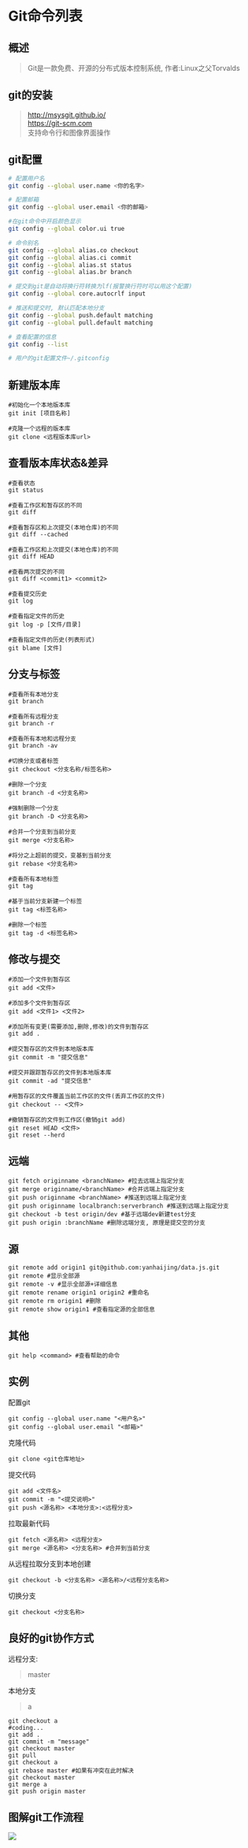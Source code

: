 Git命令列表
==========

## 概述
> Git是一款免费、开源的分布式版本控制系统, 作者:Linux之父Torvalds 

## git的安装
> http://msysgit.github.io/  
> https://git-scm.com  
> 支持命令行和图像界面操作  

## git配置 

```bash
# 配置用户名
git config --global user.name <你的名字>

# 配置邮箱
git config --global user.email <你的邮箱>

#在git命令中开启颜色显示
git config --global color.ui true

# 命令别名
git config --global alias.co checkout
git config --global alias.ci commit
git config --global alias.st status
git config --global alias.br branch

# 提交到git是自动将换行符转换为lf(报警换行符时可以用这个配置)
git config --global core.autocrlf input

# 推送和提交时, 默认匹配本地分支
git config --global push.default matching
git config --global pull.default matching

# 查看配置的信息
git config --list

# 用户的git配置文件~/.gitconfig
```

## 新建版本库

```shell
#初始化一个本地版本库
git init [项目名称]

#克隆一个远程的版本库
git clone <远程版本库url>
```

## 查看版本库状态&差异

```shell
#查看状态
git status

#查看工作区和暂存区的不同
git diff

#查看暂存区和上次提交(本地仓库)的不同
git diff --cached

#查看工作区和上次提交(本地仓库)的不同
git diff HEAD

#查看两次提交的不同
git diff <commit1> <commit2>

#查看提交历史
git log

#查看指定文件的历史
git log -p [文件/目录]

#查看指定文件的历史(列表形式)
git blame [文件]
```

## 分支与标签

```shell
#查看所有本地分支
git branch

#查看所有远程分支
git branch -r

#查看所有本地和远程分支
git branch -av

#切换分支或者标签
git checkout <分支名称/标签名称>

#删除一个分支
git branch -d <分支名称>

#强制删除一个分支
git branch -D <分支名称>

#合并一个分支到当前分支
git merge <分支名称>

#将分之上超前的提交，变基到当前分支
git rebase <分支名称>

#查看所有本地标签
git tag

#基于当前分支新建一个标签
git tag <标签名称>

#删除一个标签
git tag -d <标签名称>
```

## 修改与提交

```shell
#添加一个文件到暂存区
git add <文件>

#添加多个文件到暂存区
git add <文件1> <文件2>

#添加所有变更(需要添加,删除,修改)的文件到暂存区
git add .

#提交暂存区的文件到本地版本库
git commit -m "提交信息"

#提交并跟踪暂存区的文件到本地版本库
git commit -ad "提交信息"

#用暂存区的文件覆盖当前工作区的文件(丢弃工作区的文件)
git checkout -- <文件>

#撤销暂存区的文件到工作区(撤销git add)
git reset HEAD <文件>
git reset --herd
```

## 远端
```shell
git fetch originname <branchName> #拉去远端上指定分支
git merge originname/<branchName> #合并远端上指定分支
git push originname <branchName> #推送到远端上指定分支
git push originname localbranch:serverbranch #推送到远端上指定分支
git checkout -b test origin/dev #基于远端dev新建test分支
git push origin :branchName #删除远端分支, 原理是提交空的分支
```

## 源
```shell
git remote add origin1 git@github.com:yanhaijing/data.js.git
git remote #显示全部源
git remote -v #显示全部源+详细信息
git remote rename origin1 origin2 #重命名
git remote rm origin1 #删除
git remote show origin1 #查看指定源的全部信息
```

## 其他
```shell
git help <command> #查看帮助的命令
```


## 实例
配置git  

```shell
git config --global user.name "<用户名>"
git config --global user.email "<邮箱>"
```

克隆代码  

```shell
git clone <git仓库地址>
```
提交代码

```shell
git add <文件名>
git commit -m "<提交说明>"
git push <源名称> <本地分支>:<远程分支>
```

拉取最新代码

```shell
git fetch <源名称> <远程分支>
git merge <源名称> <分支名称> #合并到当前分支
```

从远程拉取分支到本地创建

```shell
git checkout -b <分支名称> <源名称>/<远程分支名称>
```
切换分支
    
```shell
git checkout <分支名称>
```
    

## 良好的git协作方式
远程分支:
> master

本地分支
> a

```shell
git checkout a
#coding...
git add .
git commit -m "message"
git checkout master
git pull
git checkout a
git rebase master #如果有冲突在此时解决
git checkout master
git merge a
git push origin master
```

## 图解git工作流程
![](../../images/git/git.jpg)
